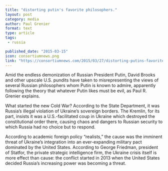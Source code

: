 ```yaml
---
title: "distorting putin's favorite philosophers."
layout: post
category: media
author: Paul Grenier
format: text
type: article
tags: 
 - russia

published_date: "2015-03-15"
icon: consortiumnews.png
link: "https://consortiumnews.com/2015/03/27/distorting-putins-favorite-philosophers/"
---
```


Amid the endless demonization of Russian President Putin, David Brooks and
other upscale U.S. pundits have taken to misrepresenting the views of several
Russian philosophers whom Putin is known to admire, apparently following the
theory that whatever Putin likes must be evil, as Paul R. Grenier explains.  

What started the new Cold War? According to the State Department, it was
Russia’s illegal violation of Ukraine’s sovereign borders. The Kremlin, for its
part, insists it was a U.S.-facilitated coup in Ukraine which destroyed the
constitutional order there, causing chaos and dangers to Russian security to
which Russia had no choice but to respond.  

According to academic foreign policy “realists,” the cause was the imminent
threat of Ukraine’s integration into an ever-expanding military pact dominated
by the United States. According to George Friedman, president of Statfor, the
private strategic intelligence firm, the Ukraine crisis itself is more effect
than cause: the conflict started in 2013 when the United States decided
Russia’s increasing power was becoming a threat.  
